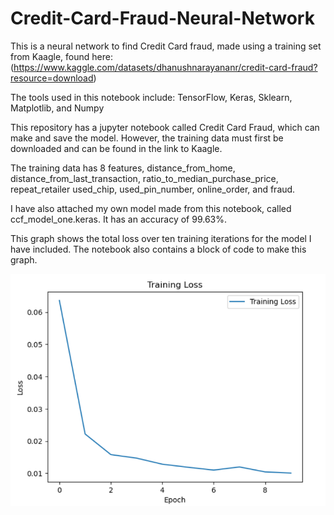 # Credit-Card-Fraud-Neural-Network
This is a neural network to find Credit Card fraud, made using a training set from Kaagle, found here: (https://www.kaggle.com/datasets/dhanushnarayananr/credit-card-fraud?resource=download)

The tools used in this notebook include: TensorFlow, Keras, Sklearn, Matplotlib, and Numpy

This repository has a jupyter notebook called Credit Card Fraud, which can make and save the model. However, the training data must first be downloaded and can be found in the link to Kaagle.

The training data has 8 features, distance_from_home, distance_from_last_transaction, ratio_to_median_purchase_price, repeat_retailer	used_chip, used_pin_number, online_order, and fraud.

I have also attached my own model made from this notebook, called ccf_model_one.keras. It has an accuracy of 99.63%.

This graph shows the total loss over ten training iterations for the model I have included. The notebook also contains a block of code to make this graph.

![alt text](https://github.com/RevanthKrishna2004/Credit-Card-Fraud-Neural-Network/blob/main/graph.png?raw=true)
